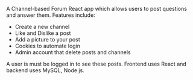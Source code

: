 A Channel-based Forum React app which allows users to post questions and answer them. Features include:
- Create a new channel
- Like and Dislike a post
- Add a picture to your post
- Cookies to automate login
- Admin account that delete posts and channels

A user is must be logged in to see these posts. 
Frontend uses React and backend uses MySQL, Node js.

